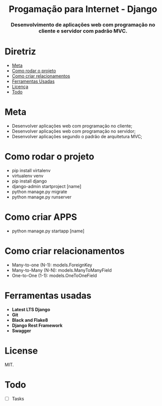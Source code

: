 <h1 align="center">Progamação para Internet - Django</h1>
<h3 align="center">Desenvolvimento de aplicações web com programação no cliente e servidor com padrão MVC.
</h3>

# Diretriz
- [Meta](#Meta)
- [Como rodar o projeto](#how-to-setup)
- [Como criar relacionamentos](#how-to-create)
- [Ferramentas Usadas](#repo-features)
- [Licença](#license)
- [Todo](#todo)

# Meta

- Desenvolver aplicações web com programação no cliente;
- Desenvolver aplicações web com programação no servidor;
- Desenvolver aplicações segundo o padrão de arquitetura MVC;

# Como rodar o projeto

- pip install virtalenv
- virtualenv venv
- pip install django
- django-admin startproject [name]
- python manage.py migrate
- python manage.py runserver

# Como criar APPS

- python manage.py startapp [name]

# Como criar relacionamentos

- Many-to-one (N-1): models.ForeignKey
- Many-to-Many (N-N): models.ManyToManyField
- One-to-One (1-1): models.OneToOneField

# Ferramentas usadas
<ul>
  <li><strong>Latest LTS Django</strong></li>
  <li><strong>Git</strong></li>
  <li><strong>Black and Flake8</strong></li>
  <li><strong>Django Rest Framework</strong></li>
  <li><strong>Swagger</strong></li>
</ul>

# License
MIT.

# Todo
- [ ] Tasks
